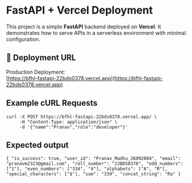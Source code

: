 # FastAPI + Vercel Deployment

This project is a simple **FastAPI** backend deployed on **Vercel**. It demonstrates how to serve APIs in a serverless environment with minimal configuration.

## 🚀 Deployment URL
Production Deployment:  
[https://bfhl-fastapi-22bds0378.vercel.app](https://bfhl-fastapi-22bds0378.vercel.app)

## Example cURL Requests
```
curl -X POST https://bfhl-fastapi-22bds0378.vercel.app/ \
     -H "Content-Type: application/json" \
     -d '{"name":"Pranav","role":"developer"}'

```

## Expected output 
``
{ "is_success": true, "user_id": "Pranav_Madhu_26092004", "email": "pranavm2323@gmail.com", "roll_number": "22BDS0378", "odd_numbers": ["1"], "even_numbers": ["334", "4"], "alphabets": ["A", "R"], "special_characters": ["$"], "sum": "339", "concat_string": "Ra" }
``
